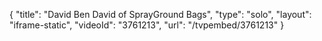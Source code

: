 {
    "title": "David Ben David of SprayGround Bags",
    "type": "solo",
    "layout": "iframe-static",
    "videoId": "3761213",
    "url": "\/tvpembed\/3761213"
}